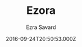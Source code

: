 ---
title: Ezora
github: https://github.com/ezrasavard/ezora-jekyll-theme
demo: https://ezrasavard.com/
author: Ezra Savard
ssg:
  - Jekyll
cms:
  - No Cms
date: 2016-09-24T20:50:53.000Z
github_branch: master
description: >-
  Ezora is a responsive Jekyll theme with a clean single column layout, nifty
  text overlays for images and a mobile friendly navigation bar.
stale: false
---